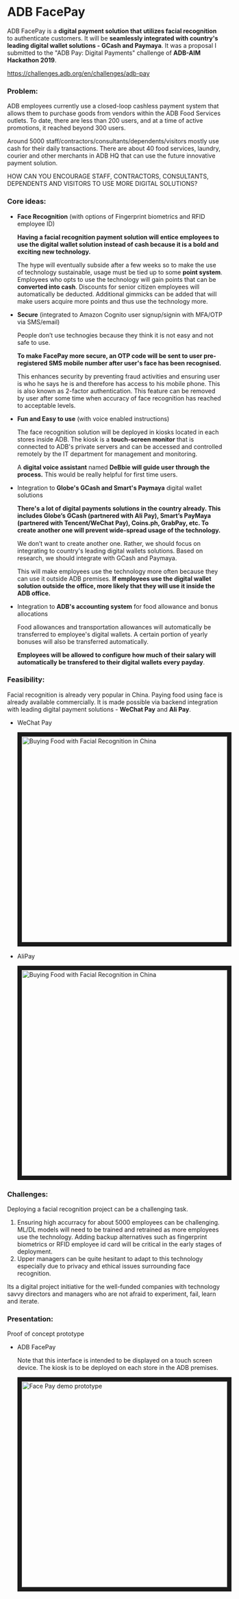 # ADB FacePay

ADB FacePay is a <b>digital payment solution that utilizes facial recognition</b> to authenticate customers.
It will be <b>seamlessly integrated with country's leading digital wallet solutions - GCash and Paymaya</b>.
It was a proposal I submitted to the "ADB Pay: Digital Payments" challenge of <b>ADB-AIM Hackathon 2019</b>.

https://challenges.adb.org/en/challenges/adb-pay


### Problem:

ADB employees currently use a closed-loop cashless payment system that allows them to purchase goods from vendors within the ADB Food Services outlets. To date, there are less than 200 users, and at a time of active promotions, it reached beyond 300 users.

Around 5000 staff/contractors/consultants/dependents/visitors mostly use cash for their daily transactions. There are about 40 food services, laundry, courier and other merchants in ADB HQ that can use the future innovative payment solution.

HOW CAN YOU ENCOURAGE STAFF, CONTRACTORS, CONSULTANTS, DEPENDENTS AND VISITORS TO USE MORE DIGITAL SOLUTIONS? 


### Core ideas:

- <b>Face Recognition</b> (with options of Fingerprint biometrics and RFID employee ID)

  <b>Having a facial recognition payment solution will entice employees to use the digital wallet solution instead of cash 
  because it is a bold and exciting new technology.</b>
  
  The hype will eventually subside after a few weeks so to make the use of technology sustainable, usage must be tied up to some <b>point system</b>.
  Employees who opts to use the technology will gain points that can be <b>converted into cash</b>.
  Discounts for senior citizen employees will automatically be deducted.
  Additional gimmicks can be added that will make users acquire more points and thus use the technology more.


- <b>Secure</b> (integrated to Amazon Cognito user signup/signin with MFA/OTP via SMS/email)

  People don’t use technogies because they think it is not easy and not safe to use.

  <b>To make FacePay more secure, an OTP code will be sent to user pre-registered SMS mobile number after user's face has been recognised.</b>
  
  This enhances security by preventing fraud activities and 
  ensuring user is who he says he is and therefore has access to his mobile phone. 
  This is also known as 2-factor authentication.
  This feature can be removed by user after some time when accuracy of face recognition has reached to acceptable levels.


- <b>Fun and Easy to use</b> (with voice enabled instructions)

  The face recognition solution will be deployed in kiosks located in each stores inside ADB. 
  The kiosk is a <b>touch-screen monitor</b> that is connected to ADB's private servers and can be accessed and controlled remotely by the IT department for management and monitoring.

  A <b>digital voice assistant</b> named <b> DeBbie will guide user through the process.</b>
  This would be really helpful for first time users.


- Integration to <b>Globe's GCash and Smart's Paymaya</b> digital wallet solutions

  <b> There's a lot of digital payments solutions in the country already.
  This includes Globe’s GCash (partnered with Ali Pay), Smart’s PayMaya (partnered with Tencent/WeChat Pay), Coins.ph, GrabPay, etc.
  To create another one will prevent wide-spread usage of the technology.
  </b>

  We don’t want to create another one.
  Rather, we should focus on integrating to country's leading digital wallets solutions. 
  Based on research, we should integrate with GCash and Paymaya.

  This will make employees use the technology more often because they can use it outside ADB premises.
  <b>If employees use the digital wallet solution outside the office, more likely that they will use it inside the ADB office.</b>

  

- Integration to <b>ADB's accounting system</b> for food allowance and bonus allocations

  Food allowances and transportation allowances will automatically be transferred to employee's digital wallets.
  A certain portion of yearly bonuses will also be transferred automatically.
  
  <b>Employees will be allowed to configure how much of their salary will automatically be transfered to their digital wallets every payday</b>.



### Feasibility:

Facial recognition is already very popular in China.
Paying food using face is already available commercially. 
It is made possible via backend integration with leading digital payment solutions - <b>WeChat Pay</b> and <b>Ali Pay</b>.

- WeChat Pay

  <a href="https://www.youtube.com/watch?v=9HHW0mj2EDc"
    target="_blank"><img src="https://img.youtube.com/vi/9HHW0mj2EDc/0.jpg" 
    alt="Buying Food with Facial Recognition in China" width="480" border="10" /></a>

- AliPay

  <a href="https://www.youtube.com/watch?v=W4P0zt4cnmU"
    target="_blank"><img src="https://img.youtube.com/vi/W4P0zt4cnmU/0.jpg" 
    alt="Buying Food with Facial Recognition in China" width="480" border="10" /></a>



### Challenges:

Deploying a facial recognition project can be a challenging task. 

1. Ensuring high accurracy for about 5000 employees can be challenging. ML/DL models will need to be trained and retrained as more employees use the technology.
   Adding backup alternatives such as fingerprint biometrics or RFID employee id card will be critical in the early stages of deployment.
2. Upper managers can be quite hesitant to adapt to this technology especially due to privacy and ethical issues surrounding face recognition.

Its a digital project initiative for the well-funded companies with technology savvy directors and managers who are not afraid to experiment, fail, learn and iterate.



### Presentation:
	   
Proof of concept prototype

- ADB FacePay
  
  Note that this interface is intended to be displayed on a touch screen device. 
  The kiosk is to be deployed on each store in the ADB premises.

  <a href="https://youtu.be/SCYkW_XRK2c"
    target="_blank"><img src="https://img.youtube.com/vi/SCYkW_XRK2c/0.jpg" 
    alt="Face Pay demo prototype" width="480" border="10" /></a>
